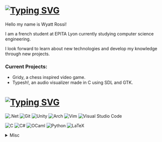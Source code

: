# [![Typing SVG](https://readme-typing-svg.demolab.com?font=Fira+Code&size=32&duration=3000&pause=1000&color=FFFFFF&width=435&lines=About+Me%3A)](https://git.io/typing-svg)

Hello my name is Wyatt Rossi!

I am a french student at EPITA Lyon currently studying computer science engineering.

I look forward to learn about new technologies and develop my knowledge through new projects.
### Current Projects:
- Gridy, a chess inspired video game.
- Typesh!, an audio visualizer made in C using SDL and GTK.

# [![Typing SVG](https://readme-typing-svg.demolab.com?font=Fira+Code&size=32&duration=3000&pause=1000&color=FFFFFF&width=435&lines=Skills+and+Tools%3A)](https://git.io/typing-svg)
![.Net](https://img.shields.io/badge/.NET-5C2D91?style=for-the-badge&logo=.net&logoColor=white)
![Git](https://img.shields.io/badge/git-%23F05033.svg?style=for-the-badge&logo=git&logoColor=white)
![Unity](https://img.shields.io/badge/unity-%23000000.svg?style=for-the-badge&logo=unity&logoColor=white)
![Arch](https://img.shields.io/badge/Arch%20Linux-1793D1?logo=arch-linux&logoColor=fff&style=for-the-badge)
![Vim](https://img.shields.io/badge/VIM-%2311AB00.svg?style=for-the-badge&logo=vim&logoColor=white)
![Visual Studio Code](https://img.shields.io/badge/Visual%20Studio%20Code-0078d7.svg?style=for-the-badge&logo=visual-studio-code&logoColor=white)

![C](https://img.shields.io/badge/c-%2300599C.svg?style=for-the-badge&logo=c&logoColor=white)
![C#](https://img.shields.io/badge/c%23-%23239120.svg?style=for-the-badge&logo=csharp&logoColor=white)
![OCaml](https://img.shields.io/badge/OCaml-%23E98407.svg?style=for-the-badge&logo=ocaml&logoColor=white)
![Python](https://img.shields.io/badge/python-3670A0?style=for-the-badge&logo=python&logoColor=ffdd54)
![LaTeX](https://img.shields.io/badge/latex-%23008080.svg?style=for-the-badge&logo=latex&logoColor=white)

<details>
  <summary>Misc</summary>
<div align="center">

  <a href="https://github.com/kittinan/spotify-github-profile">
    <img src="https://spotify-github-profile.kittinanx.com/api/view?uid=z9h54o61uvpu3juaewgc7i75j&cover_image=true&theme=default&show_offline=false&background_color=121212&interchange=false&bar_color=53b14f&bar_color_cover=false" />
  </a>

</div>

<p align="center">
  <img src="https://github-readme-stats.vercel.app/api?username=wyattros&show_icons=true&theme=radical" alt="Anurag's GitHub stats" />
</p>
</details>
